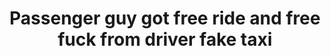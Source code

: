 ---
layout: post
title: Passenger guy got free ride and free fuck from driver fake taxi
duration: '05:05'
view: 256
rate: 2
video: 'https://flashservice.xvideos.com/embedframe/24620663'
category:
 - gorgeous
 - rough
 - curvy
 - blonde
 - outdoor
tags: 
 - sucked
 - fucked
 - big-tits
priority: 0.9
changefreq: daily
---